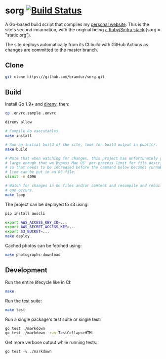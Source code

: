 # sorg [![Build Status](https://github.com/brandur/sorg/workflows/sorg%20CI/badge.svg)](https://github.com/brandur/sorg/actions)

A Go-based build script that compiles my [personal website][brandur]. This is
the site's second incarnation, with the original being [a Ruby/Sintra
stack][org] (sorg = "static org").

The site deploys automatically from its CI build with GitHub Actions as changes
are committed to the master branch.

## Clone

``` sh
git clone https://github.com/brandur/sorg.git
```

## Build

Install Go 1.9+ and [direnv][direnv], then:

``` sh
cp .envrc.sample .envrc

direnv allow

# Compile Go executables.
make install

# Run an initial build of the site, look for build output in public/.
make build

# Note that when watching for changes, this project has unfortunately gotten
# large enough that we bypass Mac OS' per-process limit for file descriptors,
# so that needs to be increased before the command below becomes runnable. This
# line can be put in an RC file:
ulimit -n 4096

# Watch for changes in Go files and/or content and recompile and rebuild when
# one occurs.
make loop
```

The project can be deployed to s3 using:

``` sh
pip install awscli

export AWS_ACCESS_KEY_ID=...
export AWS_SECRET_ACCESS_KEY=...
export S3_BUCKET=...
make deploy
```

Cached photos can be fetched using:

``` sh
make photographs-download
```

## Development

Run the entire lifecycle like in CI:

``` sh
make
```

Run the test suite:

``` sh
make test
```

Run a single package's test suite or single test:

``` sh
go test ./markdown
go test ./markdown -run TestCollapseHTML
```

Get more verbose output while running tests:

```
go test -v ./markdown
```

[brandur]: https://brandur.org
[direnv]: https://direnv.net/
[org]: https://github.com/brandur/org

<!--
# vim: set tw=79:
-->
